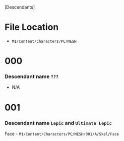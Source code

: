  [Descendants]   

# File Location 

* `M1/Content/Characters/PC/MESH`


# 000
### Descendant name `???`
- N/A 


# 001
### Descendant name `Lepic` and ` Ultimate Lepic `
 Face - `M1/Content/Characters/PC/MESH/001/A/Skel/Face`












